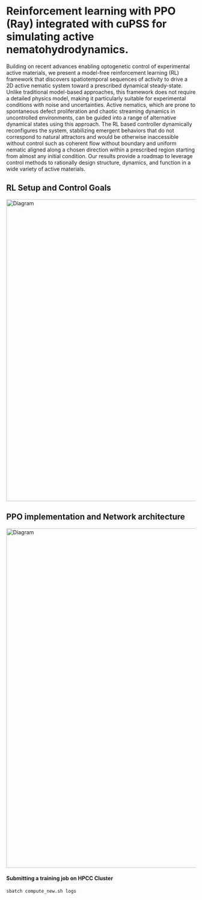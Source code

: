 # Reinforcement learning with PPO (Ray) integrated with cuPSS for simulating active nematohydrodynamics.

Building on recent advances enabling optogenetic control of experimental active materials, we present a model-free reinforcement learning (RL) framework that discovers spatiotemporal sequences of activity to drive a 2D active nematic system toward a prescribed dynamical steady-state. Unlike traditional model-based approaches, this framework does not require a detailed physics model, making it particularly suitable for experimental conditions with noise and uncertainties. Active nematics, which are prone to spontaneous defect proliferation and chaotic streaming dynamics in uncontrolled environments, can be guided into a range of alternative dynamical states using this approach. The RL based controller dynamically reconfigures the system, stabilizing emergent behaviors that do not correspond to natural attractors and would be otherwise inaccessible without control such as coherent flow without boundary and uniform nematic aligned along a chosen direction within a prescribed region starting from almost any initial condition. Our results provide a roadmap to leverage control methods to rationally design structure, dynamics, and function in a wide variety of active materials.

## RL Setup and Control Goals
<img src="https://github.com/ghoshsap/deep_rl_cupss/blob/main/images/rl_fig1.001.png" alt="Diagram" width="800" />

## PPO implementation and Network architecture
<img src="https://github.com/ghoshsap/deep_rl_cupss/blob/main/images/ppo_flow_chart_2.001.png" alt="Diagram" width="900" />


#### Submitting a training job on HPCC Cluster

```bash
sbatch compute_new.sh logs
```

